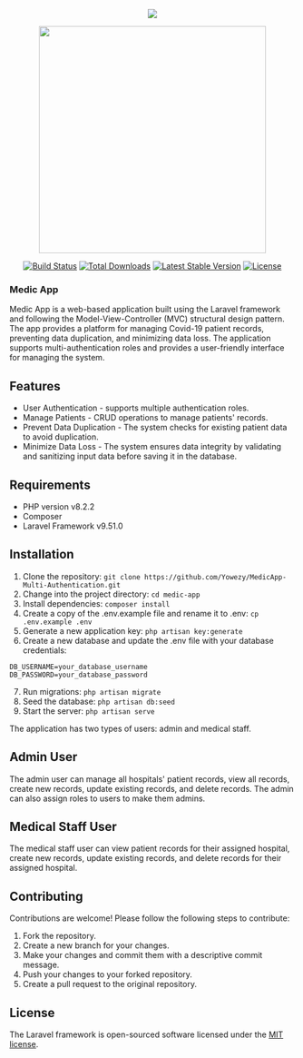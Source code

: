 <p align="center"><img src="https://user-images.githubusercontent.com/79900070/221207139-a48d356d-2b50-46f1-b697-eb6e39912858.png"></p>

<p align="center"><a href="https://laravel.com" target="_blank"><img src="https://raw.githubusercontent.com/laravel/art/master/logo-lockup/5%20SVG/2%20CMYK/1%20Full%20Color/laravel-logolockup-cmyk-red.svg" width="400"></a></p>

<p align="center">
<a href="https://travis-ci.org/laravel/framework"><img src="https://travis-ci.org/laravel/framework.svg" alt="Build Status"></a>
<a href="https://packagist.org/packages/laravel/framework"><img src="https://img.shields.io/packagist/dt/laravel/framework" alt="Total Downloads"></a>
<a href="https://packagist.org/packages/laravel/framework"><img src="https://img.shields.io/packagist/v/laravel/framework" alt="Latest Stable Version"></a>
<a href="https://packagist.org/packages/laravel/framework"><img src="https://img.shields.io/packagist/l/laravel/framework" alt="License"></a>
</p>

### Medic App
Medic App is a web-based application built using the Laravel framework and following the Model-View-Controller (MVC) structural design pattern. The app provides a platform for managing Covid-19 patient records, preventing data duplication, and minimizing data loss. The application supports multi-authentication roles and provides a user-friendly interface for managing the system.

## Features
* User Authentication - supports multiple authentication roles.
* Manage Patients - CRUD operations to manage patients' records.
* Prevent Data Duplication - The system checks for existing patient data to avoid duplication.
* Minimize Data Loss - The system ensures data integrity by validating and sanitizing input data before saving it in the database.


## Requirements
* PHP version v8.2.2
* Composer
* Laravel Framework v9.51.0


## Installation
1. Clone the repository:
`git clone https://github.com/Yowezy/MedicApp-Multi-Authentication.git`
2. Change into the project directory: 
`cd medic-app`
3. Install dependencies:
`composer install`
4. Create a copy of the .env.example file and rename it to .env:
`cp .env.example .env`
5. Generate a new application key: 
`php artisan key:generate`
6. Create a new database and update the .env file with your database credentials:
```.env DB_DATABASE=your_database_name
DB_USERNAME=your_database_username
DB_PASSWORD=your_database_password
```
7. Run migrations: 
`php artisan migrate`
8. Seed the database:
`php artisan db:seed` 
9. Start the server:
`php artisan serve`


The application has two types of users: admin and medical staff.

## Admin User
The admin user can manage all hospitals' patient records, view all records, create new records, update existing records, and delete records. The admin can also assign roles to users to make them admins.

## Medical Staff User
The medical staff user can view patient records for their assigned hospital, create new records, update existing records, and delete records for their assigned hospital.

## Contributing
Contributions are welcome! Please follow the following steps to contribute:

1. Fork the repository.
2. Create a new branch for your changes.
3. Make your changes and commit them with a descriptive commit message.
4. Push your changes to your forked repository.
5. Create a pull request to the original repository.

## License

The Laravel framework is open-sourced software licensed under the [MIT license](https://opensource.org/licenses/MIT).

